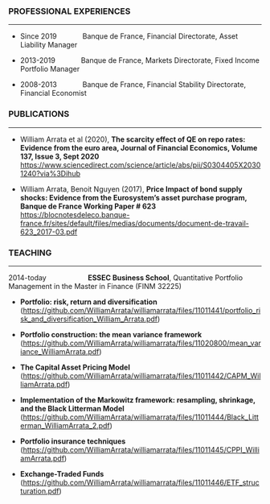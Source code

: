 ### **PROFESSIONAL EXPERIENCES**
___
- Since 2019 $~~~~~~~~~~~$ Banque de France, Financial Directorate, Asset Liability Manager
* 2013-2019 $~~~~~~~~~~~$ Banque de France, Markets Directorate, Fixed Income Portfolio Manager
+ 2008-2013 $~~~~~~~~~~~$ Banque de France, Financial Stability Directorate, Financial Economist

### **PUBLICATIONS**
---

- William Arrata et al (2020), **The scarcity effect of QE on repo rates: Evidence from the euro area,
Journal of Financial Economics, Volume 137, Issue 3, Sept 2020**  
https://www.sciencedirect.com/science/article/abs/pii/S0304405X20301240?via%3Dihub
* William Arrata, Benoit Nguyen (2017), **Price Impact of bond supply shocks: Evidence from the
Eurosystem’s asset purchase program, Banque de France Working Paper # 623**  
https://blocnotesdeleco.banque-france.fr/sites/default/files/medias/documents/document-de-travail-623_2017-03.pdf

### **TEACHING**
***
2014-today $~~~~~~~~~~~~~~~~~~~$ **ESSEC Business School**, Quantitative Portfolio Management in the Master in Finance (FINM 32225)  

- **Portfolio: risk, return and diversification**  
(https://github.com/WilliamArrata/williamarrata/files/11011441/portfolio_risk_and_diversification_William_Arrata.pdf)

- **Portfolio construction: the mean variance framework**  
(https://github.com/WilliamArrata/williamarrata/files/11020800/mean_variance_WilliamArrata.pdf)

- **The Capital Asset Pricing Model**  
(https://github.com/WilliamArrata/williamarrata/files/11011442/CAPM_WilliamArrata.pdf)

- **Implementation of the Markowitz framework: resampling, shrinkage, and the Black Litterman Model** 
(https://github.com/WilliamArrata/williamarrata/files/11011444/Black_Litterman_WilliamArrata_2.pdf)

- **Portfolio insurance techniques**  
(https://github.com/WilliamArrata/williamarrata/files/11011445/CPPI_WilliamArrata.pdf)

- **Exchange-Traded Funds**  
(https://github.com/WilliamArrata/williamarrata/files/11011446/ETF_structuration.pdf)


